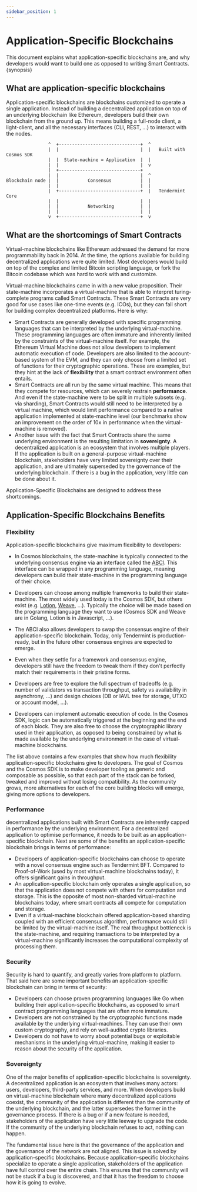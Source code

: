 ```yaml
---
sidebar_position: 1
---
```


# Application-Specific Blockchains

This document explains what application-specific blockchains are, and why developers would want to build one as opposed to writing Smart Contracts. {synopsis}

## What are application-specific blockchains

Application-specific blockchains are blockchains customized to operate a single application. Instead of building a decentralized application on top of an underlying blockchain like Ethereum, developers build their own blockchain from the ground up. This means building a full-node client, a light-client, and all the necessary interfaces (CLI, REST, ...) to interact with the nodes.

```text
                ^  +-------------------------------+  ^
                |  |                               |  |   Built with Cosmos SDK
                |  |  State-machine = Application  |  |
                |  |                               |  v
                |  +-------------------------------+
                |  |                               |  ^
Blockchain node |  |           Consensus           |  |
                |  |                               |  |
                |  +-------------------------------+  |   Tendermint Core
                |  |                               |  |
                |  |           Networking          |  |
                |  |                               |  |
                v  +-------------------------------+  v
```

## What are the shortcomings of Smart Contracts

Virtual-machine blockchains like Ethereum addressed the demand for more programmability back in 2014. At the time, the options available for building decentralized applications were quite limited. Most developers would build on top of the complex and limited Bitcoin scripting language, or fork the Bitcoin codebase which was hard to work with and customize.

Virtual-machine blockchains came in with a new value proposition. Their state-machine incorporates a virtual-machine that is able to interpret turing-complete programs called Smart Contracts. These Smart Contracts are very good for use cases like one-time events (e.g. ICOs), but they can fall short for building complex decentralized platforms. Here is why:

* Smart Contracts are generally developed with specific programming languages that can be interpreted by the underlying virtual-machine. These programming languages are often immature and inherently limited by the constraints of the virtual-machine itself. For example, the Ethereum Virtual Machine does not allow developers to implement automatic execution of code. Developers are also limited to the account-based system of the EVM, and they can only choose from a limited set of functions for their cryptographic operations. These are examples, but they hint at the lack of **flexibility** that a smart contract environment often entails.
* Smart Contracts are all run by the same virtual machine. This means that they compete for resources, which can severely restrain **performance**. And even if the state-machine were to be split in multiple subsets (e.g. via sharding), Smart Contracts would still need to be interpreted by a virtual machine, which would limit performance compared to a native application implemented at state-machine level (our benchmarks show an improvement on the order of 10x in performance when the virtual-machine is removed).
* Another issue with the fact that Smart Contracts share the same underlying environment is the resulting limitation in **sovereignty**. A decentralized application is an ecosystem that involves multiple players. If the application is built on a general-purpose virtual-machine blockchain, stakeholders have very limited sovereignty over their application, and are ultimately superseded by the governance of the underlying blockchain. If there is a bug in the application, very little can be done about it.

Application-Specific Blockchains are designed to address these shortcomings.

## Application-Specific Blockchains Benefits

### Flexibility

Application-specific blockchains give maximum flexibility to developers:

* In Cosmos blockchains, the state-machine is typically connected to the underlying consensus engine via an interface called the [ABCI](https://docs.tendermint.com/v0.34/spec/abci/). This interface can be wrapped in any programming language, meaning developers can build their state-machine in the programming language of their choice.

* Developers can choose among multiple frameworks to build their state-machine. The most widely used today is the Cosmos SDK, but others exist (e.g. [Lotion](https://github.com/nomic-io/lotion), [Weave](https://github.com/iov-one/weave), ...). Typically the choice will be made based on the programming language they want to use (Cosmos SDK and Weave are in Golang, Lotion is in Javascript, ...).
* The ABCI also allows developers to swap the consensus engine of their application-specific blockchain. Today, only Tendermint is production-ready, but in the future other consensus engines are expected to emerge.
* Even when they settle for a framework and consensus engine, developers still have the freedom to tweak them if they don't perfectly match their requirements in their pristine forms.
* Developers are free to explore the full spectrum of tradeoffs (e.g. number of validators vs transaction throughput, safety vs availability in asynchrony, ...) and design choices (DB or IAVL tree for storage, UTXO or account model, ...).
* Developers can implement automatic execution of code. In the Cosmos SDK, logic can be automatically triggered at the beginning and the end of each block. They are also free to choose the cryptographic library used in their application, as opposed to being constrained by what is made available by the underlying environment in the case of virtual-machine blockchains.

The list above contains a few examples that show how much flexibility application-specific blockchains give to developers. The goal of Cosmos and the Cosmos SDK is to make developer tooling as generic and composable as possible, so that each part of the stack can be forked, tweaked and improved without losing compatibility. As the community grows, more alternatives for each of the core building blocks will emerge, giving more options to developers.

### Performance

decentralized applications built with Smart Contracts are inherently capped in performance by the underlying environment. For a decentralized application to optimise performance, it needs to be built as an application-specific blockchain. Next are some of the benefits an application-specific blockchain brings in terms of performance:

* Developers of application-specific blockchains can choose to operate with a novel consensus engine such as Tendermint BFT. Compared to Proof-of-Work (used by most virtual-machine blockchains today), it offers significant gains in throughput.
* An application-specific blockchain only operates a single application, so that the application does not compete with others for computation and storage. This is the opposite of most non-sharded virtual-machine blockchains today, where smart contracts all compete for computation and storage.
* Even if a virtual-machine blockchain offered application-based sharding coupled with an efficient consensus algorithm, performance would still be limited by the virtual-machine itself. The real throughput bottleneck is the state-machine, and requiring transactions to be interpreted by a virtual-machine significantly increases the computational complexity of processing them.

### Security

Security is hard to quantify, and greatly varies from platform to platform. That said here are some important benefits an application-specific blockchain can bring in terms of security:

* Developers can choose proven programming languages like Go when building their application-specific blockchains, as opposed to smart contract programming languages that are often more immature.
* Developers are not constrained by the cryptographic functions made available by the underlying virtual-machines. They can use their own custom cryptography, and rely on well-audited crypto libraries.
* Developers do not have to worry about potential bugs or exploitable mechanisms in the underlying virtual-machine, making it easier to reason about the security of the application.

### Sovereignty

One of the major benefits of application-specific blockchains is sovereignty. A decentralized application is an ecosystem that involves many actors: users, developers, third-party services, and more. When developers build on virtual-machine blockchain where many decentralized applications coexist, the community of the application is different than the community of the underlying blockchain, and the latter supersedes the former in the governance process. If there is a bug or if a new feature is needed, stakeholders of the application have very little leeway to upgrade the code. If the community of the underlying blockchain refuses to act, nothing can happen.

The fundamental issue here is that the governance of the application and the governance of the network are not aligned. This issue is solved by application-specific blockchains. Because application-specific blockchains specialize to operate a single application, stakeholders of the application have full control over the entire chain. This ensures that the community will not be stuck if a bug is discovered, and that it has the freedom to choose how it is going to evolve.
